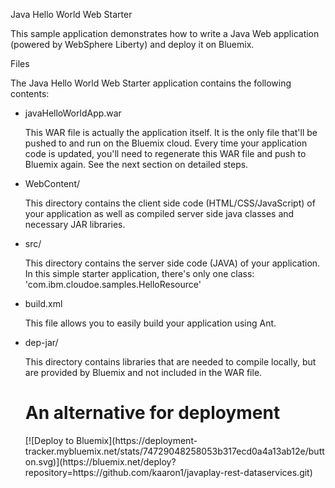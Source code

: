 Java Hello World Web Starter

This sample application demonstrates how to write a Java Web application (powered by WebSphere Liberty) and deploy it on Bluemix.

Files

The Java Hello World Web Starter application contains the following contents:

*   javaHelloWorldApp.war

    This WAR file is actually the application itself. It is the only file that'll be pushed to and run on the Bluemix cloud. Every time your application code is updated, you'll need to regenerate this WAR file and push to Bluemix again. See the next section on detailed steps.
    
*   WebContent/

    This directory contains the client side code (HTML/CSS/JavaScript) of your application as well as compiled server side java classes and necessary JAR libraries.
    
*   src/

    This directory contains the server side code (JAVA) of your application. In this simple starter application, there's only one class: 'com.ibm.cloudoe.samples.HelloResource'
    
*   build.xml

    This file allows you to easily build your application using Ant.
    
*	dep-jar/

	This directory contains libraries that are needed to compile locally, but are provided by Bluemix and not included in the WAR file. 
	
	<h1>An alternative for deployment</h1>	
	[![Deploy to Bluemix](https://deployment-tracker.mybluemix.net/stats/74729048258053b317ecd0a4a13ab12e/button.svg)](https://bluemix.net/deploy?repository=https://github.com/kaaron1/javaplay-rest-dataservices.git)
	
	
	
